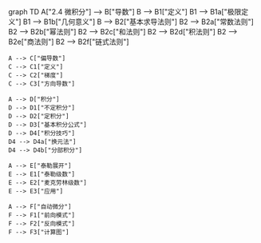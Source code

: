 graph TD
    A["2.4 微积分"] --> B["导数"]
    B --> B1["定义"]
    B1 --> B1a["极限定义"]
    B1 --> B1b["几何意义"]
    B --> B2["基本求导法则"]
    B2 --> B2a["常数法则"]
    B2 --> B2b["幂法则"]
    B2 --> B2c["和法则"]
    B2 --> B2d["积法则"]
    B2 --> B2e["商法则"]
    B2 --> B2f["链式法则"]
    
    A --> C["偏导数"]
    C --> C1["定义"]
    C --> C2["梯度"]
    C --> C3["方向导数"]
    
    A --> D["积分"]
    D --> D1["不定积分"]
    D --> D2["定积分"]
    D --> D3["基本积分公式"]
    D --> D4["积分技巧"]
    D4 --> D4a["换元法"]
    D4 --> D4b["分部积分"]
    
    A --> E["泰勒展开"]
    E --> E1["泰勒级数"]
    E --> E2["麦克劳林级数"]
    E --> E3["应用"]
    
    A --> F["自动微分"]
    F --> F1["前向模式"]
    F --> F2["反向模式"]
    F --> F3["计算图"] 